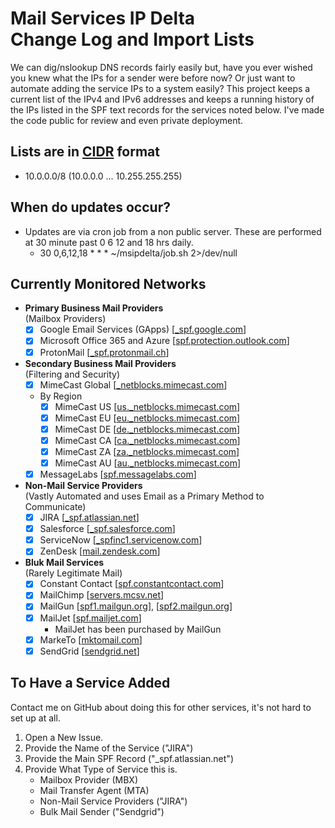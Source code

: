 # Mail Services IP Delta<br>Change Log and Import Lists

We can dig/nslookup DNS records fairly easily but, have you ever wished you knew what the IPs for a sender were before now? Or just want to automate adding the service IPs to a system easily? This project keeps a current list of the IPv4 and IPv6 addresses and keeps a running history of the IPs listed in the SPF text records for the services noted below. I've made the code public for review and even private deployment.

## Lists are in [CIDR](https://en.wikipedia.org/wiki/Classless_Inter-Domain_Routing) format

- 10.0.0.0/8 (10.0.0.0 ... 10.255.255.255)

## When do updates occur?

- Updates are via cron job from a non public server.
  These are performed at 30 minute past 0 6 12 and 18 hrs daily.
  - 30 0,6,12,18 \* \* \* ~/msipdelta/job.sh 2>/dev/null

## Currently Monitored Networks

- **Primary Business Mail Providers**<br>(Mailbox Providers)
  - [x] Google Email Services (GApps) [[\_spf.google.com](_spf.google.com)]
  - [x] Microsoft Office 365 and Azure [[spf.protection.outlook.com](spf.protection.outlook.com)]
  - [x] ProtonMail [[\_spf.protonmail.ch](_spf.protonmail.ch)]
- **Secondary Business Mail Providers**<br>(Filtering and Security)
  - [x] MimeCast Global [[\_netblocks.mimecast.com](_netblocks.mimecast.com)]
  - By Region
    - [x] MimeCast US [[us.\_netblocks.mimecast.com](us._netblocks.mimecast.com)]
    - [x] MimeCast EU [[eu.\_netblocks.mimecast.com](eu._netblocks.mimecast.com)]
    - [x] MimeCast DE [[de.\_netblocks.mimecast.com](de._netblocks.mimecast.com)]
    - [x] MimeCast CA [[ca.\_netblocks.mimecast.com](ca._netblocks.mimecast.com)]
    - [x] MimeCast ZA [[za.\_netblocks.mimecast.com](za._netblocks.mimecast.com)]
    - [x] MimeCast AU [[au.\_netblocks.mimecast.com](au._netblocks.mimecast.com)]
  - [x] MessageLabs [[spf.messagelabs.com](spf.messagelabs.com)]
- **Non-Mail Service Providers**<br>(Vastly Automated and uses Email as a Primary Method to Communicate)
  - [x] JIRA [[\_spf.atlassian.net](_spf.atlassian.net)]
  - [x] Salesforce [[\_spf.salesforce.com](_spf.salesforce.com)]
  - [x] ServiceNow [[\_spfinc1.servicenow.com](_spfinc1.servicenow.com)]
  - [x] ZenDesk [[mail.zendesk.com](mail.zendesk.com)]
- **Bluk Mail Services**<br>(Rarely Legitimate Mail)
  - [x] Constant Contact [[spf.constantcontact.com](spf.constantcontact.com)]
  - [x] MailChimp [[servers.mcsv.net](servers.mcsv.net)]
  - [x] MailGun [[spf1.mailgun.org](spf1.mailgun.org)], [[spf2.mailgun.org](spf2.mailgun.org)]
  - [x] MailJet [[spf.mailjet.com](spf.mailjet.com)]
    - MailJet has been purchased by MailGun
  - [x] MarkeTo [[mktomail.com](mktomail.com)]
  - [x] SendGrid [[sendgrid.net](sendgrid.net)]

## To Have a Service Added

Contact me on GitHub about doing this for other services, it's not hard to set up at all.

1. Open a New Issue.
2. Provide the Name of the Service ("JIRA")
3. Provide the Main SPF Record ("\_spf.atlassian.net")
4. Provide What Type of Service this is.
   - Mailbox Provider (MBX)
   - Mail Transfer Agent (MTA)
   - Non-Mail Service Providers ("JIRA")
   - Bulk Mail Sender ("Sendgrid")

